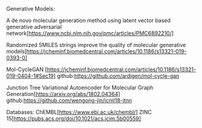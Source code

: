 Generative Models:

A de novo molecular generation method using latent vector based generative adversarial network[https://www.ncbi.nlm.nih.gov/pmc/articles/PMC6892210/]

Randomized SMILES strings improve the quality of molecular generative models[https://jcheminf.biomedcentral.com/articles/10.1186/s13321-019-0393-0]

Mol-CycleGAN [https://jcheminf.biomedcentral.com/articles/10.1186/s13321-019-0404-1#Sec19]
github:https://github.com/ardigen/mol-cycle-gan

Junction Tree Variational Autoencoder for Molecular Graph Generation[https://arxiv.org/abs/1802.04364]
github:https://github.com/wengong-jin/icml18-jtnn

Databases:
ChEMBL[https://www.ebi.ac.uk/chembl/]
ZINC 15[https://pubs.acs.org/doi/10.1021/acs.jcim.5b00559]

